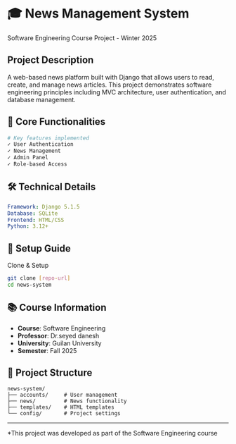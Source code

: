 # 🎓 News Management System
Software Engineering Course Project - Winter 2025

## Project Description
A web-based news platform built with Django that allows users to read, create, and manage news articles. This project demonstrates software engineering principles including MVC architecture, user authentication, and database management.


## 🔑 Core Functionalities
```python
# Key features implemented
✓ User Authentication
✓ News Management
✓ Admin Panel
✓ Role-based Access
```

## 🛠 Technical Details
```yaml
Framework: Django 5.1.5
Database: SQLite
Frontend: HTML/CSS
Python: 3.12+
```

## 🚀 Setup Guide
Clone & Setup
```bash
git clone [repo-url]
cd news-system
```

## 📚 Course Information
- **Course**: Software Engineering
- **Professor**: Dr.seyed danesh
- **University**: Guilan University
- **Semester**: Fall 2025

## 📝 Project Structure
```
news-system/
├── accounts/     # User management
├── news/         # News functionality
├── templates/    # HTML templates
└── config/       # Project settings
```

---
*This project was developed as part of the Software Engineering course
